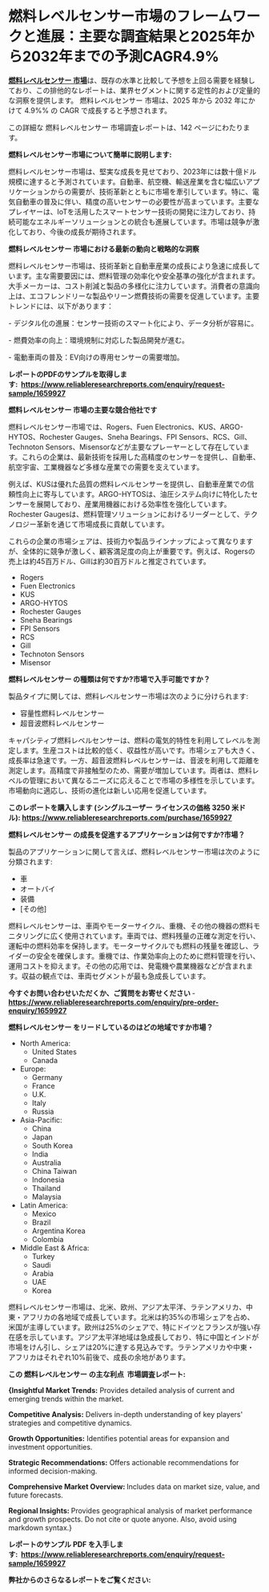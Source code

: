 <p><h1>燃料レベルセンサー市場のフレームワークと進展：主要な調査結果と2025年から2032年までの予測CAGR4.9%</h1></p><p data-sourcepos="1:1-1:157"><strong><a href="https://www.reliableresearchreports.com/fuel-level-sensor-market-r1659927?utm_campaign=110&utm_medium=36&utm_source=Github&utm_content=ia&utm_term=13042025&utm_id=fuel-level-sensor">燃料レベルセンサー 市場</a></strong>は、既存の水準と比較して予想を上回る需要を経験しており、この排他的なレポートは、業界セグメントに関する定性的および定量的な洞察を提供します。 燃料レベルセンサー 市場は、2025 年から 2032 年にかけて 4.9%% の CAGR で成長すると予想されます。</p>
<p data-sourcepos="3:1-3:50">この詳細な 燃料レベルセンサー 市場調査レポートは、142 ページにわたります。</p>
<p><strong>燃料レベルセンサー市場について簡単に説明します:</strong></p>
<p><p>燃料レベルセンサー市場は、堅実な成長を見せており、2023年には数十億ドル規模に達すると予測されています。自動車、航空機、輸送産業を含む幅広いアプリケーションからの需要が、技術革新とともに市場を牽引しています。特に、電気自動車の普及に伴い、精度の高いセンサーの必要性が高まっています。主要なプレイヤーは、IoTを活用したスマートセンサー技術の開発に注力しており、持続可能なエネルギーソリューションとの統合も進展しています。市場は競争が激化しており、今後の成長が期待されます。</p></p>
<p><strong>燃料レベルセンサー 市場における最新の動向と戦略的な洞察</strong></p>
<p><p>燃料レベルセンサー市場は、技術革新と自動車産業の成長により急速に成長しています。主な需要要因には、燃料管理の効率化や安全基準の強化が含まれます。大手メーカーは、コスト削減と製品の多様化に注力しています。消費者の意識向上は、エコフレンドリーな製品やリーン燃費技術の需要を促進しています。主要トレンドには、以下があります：</p><p>- デジタル化の進展：センサー技術のスマート化により、データ分析が容易に。</p><p>- 燃費効率の向上：環境規制に対応した製品開発が進む。</p><p>- 電動車両の普及：EV向けの専用センサーの需要増加。</p></p>
<p><strong>レポートのPDFのサンプルを取得します</strong><strong>:&nbsp;&nbsp;<a href="https://www.reliableresearchreports.com/enquiry/request-sample/1659927?utm_campaign=110&utm_medium=36&utm_source=Github&utm_content=ia&utm_term=13042025&utm_id=fuel-level-sensor">https://www.reliableresearchreports.com/enquiry/request-sample/1659927</a></strong></p>
<p><strong>燃料レベルセンサー 市場の主要な競合他社です</strong></p>
<p><p>燃料レベルセンサー市場では、Rogers、Fuen Electronics、KUS、ARGO-HYTOS、Rochester Gauges、Sneha Bearings、FPI Sensors、RCS、Gill、Technoton Sensors、Misensorなどが主要なプレーヤーとして存在しています。これらの企業は、最新技術を採用した高精度のセンサーを提供し、自動車、航空宇宙、工業機器など多様な産業での需要を支えています。</p><p>例えば、KUSは優れた品質の燃料レベルセンサーを提供し、自動車産業での信頼性向上に寄与しています。ARGO-HYTOSは、油圧システム向けに特化したセンサーを展開しており、産業用機器における効率性を強化しています。Rochester Gaugesは、燃料管理ソリューションにおけるリーダーとして、テクノロジー革新を通じて市場成長に貢献しています。</p><p>これらの企業の市場シェアは、技術力や製品ラインナップによって異なりますが、全体的に競争が激しく、顧客満足度の向上が重要です。例えば、Rogersの売上は約45百万ドル、Gillは約30百万ドルと推定されています。</p></p>
<p><ul><li>Rogers</li><li>Fuen Electronics</li><li>KUS</li><li>ARGO-HYTOS</li><li>Rochester Gauges</li><li>Sneha Bearings</li><li>FPI Sensors</li><li>RCS</li><li>Gill</li><li>Technoton Sensors</li><li>Misensor</li></ul></p>
<p><strong>燃料レベルセンサー の種類は何ですか?市場で入手可能ですか？</strong></p>
<p>製品タイプに関しては、燃料レベルセンサー市場は次のように分けられます:</p>
<p><ul><li>容量性燃料レベルセンサー</li><li>超音波燃料レベルセンサー</li></ul></p>
<p><p>キャパシティブ燃料レベルセンサーは、燃料の電気的特性を利用してレベルを測定します。生産コストは比較的低く、収益性が高いです。市場シェアも大きく、成長率は急速です。一方、超音波燃料レベルセンサーは、音波を利用して距離を測定します。高精度で非接触型のため、需要が増加しています。両者は、燃料レベルの管理において異なるニーズに応えることで市場の多様性を示しています。市場動向に適応し、技術の進化は新しい応用を促進しています。</p></p>
<p><strong>このレポートを購入します (シングルユーザー ライセンスの価格 3250 米ドル):&nbsp;<a href="https://www.reliableresearchreports.com/purchase/1659927?utm_campaign=110&utm_medium=36&utm_source=Github&utm_content=ia&utm_term=13042025&utm_id=fuel-level-sensor">https://www.reliableresearchreports.com/purchase/1659927</a></strong></p>
<p><strong>燃料レベルセンサー の成長を促進するアプリケーションは何ですか?市場？</strong></p>
<p>製品のアプリケーションに関して言えば、燃料レベルセンサー市場は次のように分類されます:</p>
<p><ul><li>車</li><li>オートバイ</li><li>装備</li><li>[その他]</li></ul></p>
<p><p>燃料レベルセンサーは、車両やモーターサイクル、重機、その他の機器の燃料モニタリングに広く使用されています。車両では、燃料残量の正確な測定を行い、運転中の燃料効率を保持します。モーターサイクルでも燃料の残量を確認し、ライダーの安全を確保します。重機では、作業効率向上のために燃料管理を行い、運用コストを抑えます。その他の応用では、発電機や農業機器などが含まれます。収益の観点では、車両セグメントが最も急成長しています。</p></p>
<p><strong>今すぐお問い合わせいただくか、ご質問をお寄せください</strong><strong>&nbsp;</strong>-<strong><a href="https://www.reliableresearchreports.com/enquiry/pre-order-enquiry/1659927?utm_campaign=110&utm_medium=36&utm_source=Github&utm_content=ia&utm_term=13042025&utm_id=fuel-level-sensor">https://www.reliableresearchreports.com/enquiry/pre-order-enquiry/1659927</a></strong></p>
<p><strong>燃料レベルセンサー をリードしているのはどの地域ですか市場？</strong></p>
<p><ul>
    <li>
        North America:
        <ul>
            <li>United States</li>
            <li>Canada</li>
        </ul>
    </li>
    <li>
        Europe:
        <ul>
            <li>Germany</li>
            <li>France</li>
            <li>U.K.</li>
            <li>Italy</li>
            <li>Russia</li>
        </ul>
    </li>
    <li>
        Asia-Pacific:
        <ul>
            <li>China</li>
            <li>Japan</li>
            <li>South Korea</li>
            <li>India</li>
            <li>Australia</li>
            <li>China Taiwan</li>
            <li>Indonesia</li>
            <li>Thailand</li>
            <li>Malaysia</li>
        </ul>
    </li>
    <li>
        Latin America:
        <ul>
            <li>Mexico</li>
            <li>Brazil</li>
            <li>Argentina Korea</li>
            <li>Colombia</li>
        </ul>
    </li>
    <li>
        Middle East & Africa:
        <ul>
            <li>Turkey</li>
            <li>Saudi</li>
            <li>Arabia</li>
            <li>UAE</li>
            <li>Korea</li>
        </ul>
    </li>
    </ul></p>
<p><p>燃料レベルセンサー市場は、北米、欧州、アジア太平洋、ラテンアメリカ、中東・アフリカの各地域で成長しています。北米は約35%の市場シェアを占め、米国が主導しています。欧州は25%のシェアで、特にドイツとフランスが強い存在感を示しています。アジア太平洋地域は急成長しており、特に中国とインドが市場をけん引し、シェアは20%に達する見込みです。ラテンアメリカや中東・アフリカはそれぞれ10%前後で、成長の余地があります。</p></p>
<p><strong>この 燃料レベルセンサー の主な利点&nbsp; 市場調査レポート:</strong></p>
<p><strong>{Insightful Market Trends:</strong> Provides detailed analysis of current and emerging trends within the market.</p>
<p><strong>Competitive Analysis:</strong> Delivers in-depth understanding of key players' strategies and competitive dynamics.</p>
<p><strong>Growth Opportunities:</strong> Identifies potential areas for expansion and investment opportunities.</p>
<p><strong>Strategic Recommendations:</strong> Offers actionable recommendations for informed decision-making.</p>
<p><strong>Comprehensive Market Overview: </strong>Includes data on market size, value, and future forecasts.</p>
<p><strong>Regional Insights: </strong>Provides geographical analysis of market performance and growth prospects. Do not cite or quote anyone. Also, avoid using markdown syntax.}</p>
<p><strong>レポートのサンプル PDF を入手します:&nbsp;</strong><strong>&nbsp;<a href="https://www.reliableresearchreports.com/enquiry/request-sample/1659927?utm_campaign=110&utm_medium=36&utm_source=Github&utm_content=ia&utm_term=13042025&utm_id=fuel-level-sensor">https://www.reliableresearchreports.com/enquiry/request-sample/1659927</a></strong></p>
<p></p>
<p></p>
<p></p>
<p></p>
<p><strong>弊社からのさらなるレポートをご覧ください:</strong></p>
<p><strong><p></p><p></p><p></p></strong></p>